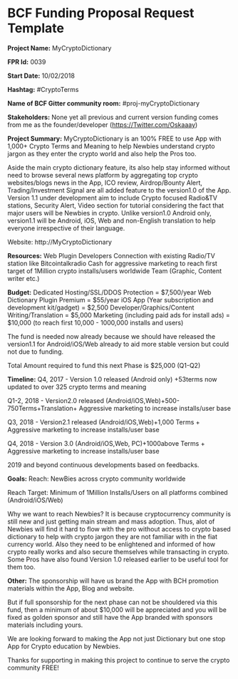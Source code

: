 
# BCF Funding Proposal Request Template

**Project Name:**
MyCryptoDictionary

**FPR Id:**
0039

**Start Date:**
10/02/2018

**Hashtag:**
#CryptoTerms 

**Name of BCF Gitter community room:**
#proj-myCryptoDictionary

**Stakeholders:**
None yet all previous and current version funding comes from me as the founder/developer (https://Twitter.com/Oskaaay)

**Project Summary:**
MyCryptoDictionary is an 100% FREE to use App with 1,000+ Crypto Terms and Meaning to help Newbies understand crypto jargon as they enter the crypto world and also help the Pros too.

Aside the main crypto dictionary feature, its also help stay informed without need to browse several news platform by aggregating top crypto websites/blogs news in the App, ICO review, Airdrop/Bounty Alert, Trading/Investment Signal are all added feature to the version1.0 of the App. Version 1.1 under development aim to include Crypto focused Radio&amp;TV stations, Security Alert, Video section for tutorial considering the fact that major users will be Newbies in crypto. Unlike version1.0 Android only, version1.1 will be Android, iOS, Web and non-English translation to help everyone irrespective of their language.

Website: http://MyCryptoDictionary

**Resources:**
Web Plugin Developers
Connection with existing Radio/TV station like Bitcointalkradio
Cash for aggressive marketing to reach first target of 1Million crypto installs/users worldwide
Team (Graphic, Content writer etc.)

**Budget:**
Dedicated Hosting/SSL/DDOS Protection = $7,500/year
Web Dictionary Plugin Premium = $55/year
iOS App (Year subscription and development kit/gadget) = $2,500
Developer/Graphics/Content Writing/Translation = $5,000
Marketing (including paid ads for install ads) = $10,000 (to reach first 10,000 - 1000,000 installs and users)

The fund is needed now already because we should have released the version1.1 for Android/iOS/Web already to aid more stable version but could not due to funding.

Total Amount required to fund this next Phase is $25,000 (Q1-Q2)


**Timeline:**
Q4, 2017 - Version 1.0 released (Android only) +53terms now updated to over 325 crypto terms and meaning

Q1-2, 2018 - Version2.0 released (Android/iOS,Web)+500-750Terms+Translation+ Aggressive marketing to increase installs/user base

Q3, 2018 - Version2.1 released (Android/iOS,Web)+1,000 Terms + Aggressive marketing to increase installs/user base

Q4, 2018 - Version 3.0 (Android/iOS,Web, PC)+1000above Terms +  Aggressive marketing to increase installs/user base

2019 and beyond continuous developments based on feedbacks.

**Goals:**
Reach: NewBies across crypto community worldwide

Reach Target: Minimum of 1Million Installs/Users on all platforms combined (Android/iOS/Web)

Why we want to reach Newbies?
It is because cryptocurrency community is still new and just getting main stream and mass adoption. Thus, alot of Newbies will find it hard to flow with the pro without access to crypto based dictionary to help with crypto jargon they are not familiar with in the fiat currency world. Also they need to be enlightened and informed of how crypto really works and also secure themselves while transacting in crypto. Some Pros have also found Version 1.0 released earlier to be useful tool for them too.

**Other:**
The sponsorship will have us brand the App with BCH promotion materials within the App, Blog and website.

But if full sponsorship for the next phase can not be shouldered via this fund, then a minimum of about $10,000 will be appreciated and you will be fixed as golden sponsor and still have the App branded with sponsors materials including yours.

We are looking forward to making the App not just Dictionary but one stop App for Crypto education by Newbies.

Thanks for supporting in making this project to continue to serve the crypto community FREE!

 
